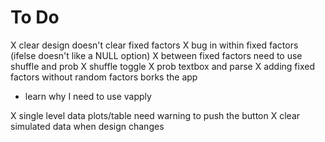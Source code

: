 # To Do

X clear design doesn't clear fixed factors
X bug in within fixed factors (ifelse doesn't like a NULL option)
X between fixed factors need to use shuffle and prob
  X shuffle toggle
  X prob textbox and parse
X adding fixed factors without random factors borks the app
- learn why I need to use vapply


X single level data plots/table need warning to push the button
X clear simulated data when design changes
